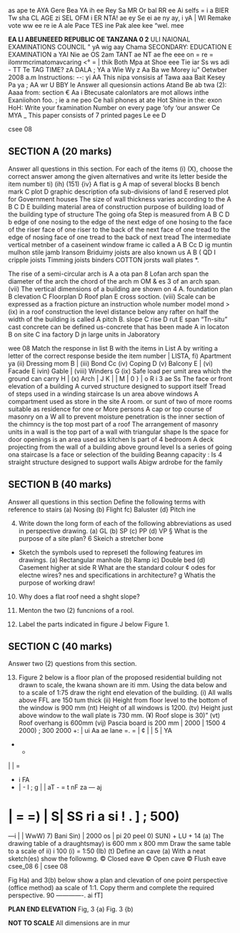 as ape te AYA Gere Bea YA ih ee Rey Sa MR Or bal RR ee Ai selfs
= i a BIER Tw sha CL AGE zi SEL OFM i ER NTA! ae ey Se ei ae ny ay, i yA
| WI Remake vote ww ee re ie A ale Pace TES ine Pak alee kee “wel. mee

**EA LI ABEUNEEED REPUBLIC OE TANZANA 0 2**
ULI NAIONAL EXAMINATIONS COUNCIL " yA
wig aay Chama SECONDARY: EDUCATION E EXAMINATION a
YAI Nie ae OS 2am TANT
ae NT ae fhe eee on = re = ilomrmcrimatomavcaring <° =
| thik Both Mpa at Shoe eee Tie iar Ss ws adi - TT Te
TAG
TIME? zA DALA ; YA a Wie Wy z Aa Ba we Morey iu" Oetwber 2008 a.m
Instructions: --: yi
AA This nipa vonsisis af Tawa aaa Bait Kesey Pa ya ; AA wr U
BBY le Answer all quesionsin actions Atand Be ab twa (2): Aaaa from: section €
Aa i Btecusate calonlators are mot allows inthe Exaniiohon foo. ; ie a ne peo Ce hali phones at ate Hot Shine in the: exon HoH:
Write your fxamination Number on every page ‘ofy ‘our answer Ce MYA _
This paper consists of 7 printed pages
Le ee D

csee 08

## SECTION A (20 marks)
Answer all questions in this section.
For each of the items (i) (X), choose the correct answer among the given alternatives and write its letter beside the item number ti)
(ih)
(151)
{iv}
   A flat is g
   A map of several blocks
   B bench mark
   C plot
   D graphic description ofa sub-divisions of land
   E reserved plot for Government houses
The size of wall thickness varies according to the
A
B
C
D
E
building material area of construction purpose of building load of the building type of structure
The going ofa Step is measured from
A
B
C
D
b edge of one nosing to the edge of the next edge of one hosing to the face of the riser face of one riser to the back of the next face of one tread to the edge of nosing face of one tread to the back of next tread
The intermediate vertical metnber of a caseinent window frame ic called a
A
B
Cc
D
ig muntin mulhon stile jamb lransom
Briduimy joists are also known us
A
B
(
QD
I
cripple joists
Timming joists binders
COTTON jorsts wall plates
*.

The rise of a semi-circular arch is
   A a ota pan
8
Lofan arch span the diameter of the arch the chord of the arch m OM &
es
3 of an arch span.
(vii) The vertical dimensions of a building are shown on 4
A. foundation plan
   B clevation
   C Floorplan
   D Roof plan
   E cross soction.
(viii) Scale can be expressed as a fraction picture an instruction whole number model mond >
(ix) in a roof construction the level distance below any rafter on half the width of the building is called
   A pitch
B. slope
   C rise
   D rut
   E span
“Tn-situ” cast concrete can be defined us-concrete that has been made
   A in locaton
   B on site
   C ina factory
   D jn large units in Jaboratory

wee 08
Match the response in list B with the items in List A by writing a letter of the correct response beside the item number
| LISTA,
fi) Apartment ya
(ii) Dressing mom B
| (iii) Bond Cc
(iv) Coping D
(v) Balcony E
| (vi) Facade E
ivin) Gable
| (viii) Winders G
(ix) Safe load per umit area which the ground can carry H
| (x) Arch |
J
K
| |
M
|
0
}
| o
R
i 3
ae Ss
The face or front elevation of a building
   A curved structure designed to support itself
Tread of steps used in a winding staircase
Is un area above windows
   A compartment used as store in the site
   A room. or sunt of two of more rooms suitable as residence for one or More persons
   A cap or top course of masonry on a W all to prevent moisture penetration is the inner section of the chimncy is the top most part of a roof
The arrangement of masonry units in a wall is the top part of a wall with triangular shape
Is the space for door openings is an area used as kitchen ls part of 4 bedroom
   A deck projecting from the wall of a building above ground level
Is a series of going ona staircase ls a face or selection of the building
Beanng capacity :
Is 4 straight structure designed to support walls
Abigw ardrobe for the family

## SECTION B (40 marks)
Answer all questions in this section
Define the following terms with reference to stairs
(a) Nosing
(b) Flight fc) Baluster
(d} Pitch ine

4. Write down the long form of each of the following abbreviations as used in perspective drawing.
(a) GL
(b) SP
(c) PP
(d) VP
§ What is the purpose of a site plan?
6 Skeich a stretcher bone
+ Sketch the symbols used to represetl the following features im drawings.
(a) Rectangular manhole
(b) Ramp ic) Double bed
(d) Casement higher at side
R What are the standard colour ¢ odes for electne wires?
nes and specifications in architecture?
g Whatis the purpose of working draw!

10. Why does a flat roof need a shght slope?

11. Menton the two (2) funcnions of a rool.

12. Label the parts indicated in figure J below
Figure 1.

## SECTION C (40 marks)
Answer two (2) questions from this section.

13. Figure 2 below is a floor plan of the proposed residential building not drawn to scale, the kwana shown are iti mm.
Using the data below and to a scale of 1:75 draw the right end elevation of the building.
(i) All walls above FFL are 150 tum thick
(ii) Height from floor level to the bottom of the window is 900 mm
(nt) Height of all windows is 1200. 
(tv) Height just above window to the wall plate is 730 mm.
(¥) Roof slope is 30)”
(vt) Roof overhang is 600mm
(vij) Pascia board is 200 mm
| 2000 | 1500 4 2000) ; 300 2000 +:
| ui Aa ae lane
=. = | ¢
| | 5
| YA
+ +
| | =
+ i FA
+ | -
I ; g
| | aT - =
t nF za — aj

**| = =) | S|**
SS ri a si
! .
] ; 500)
=
—i |
| WwW) 7) Bani Sin) | 2000 os |
pi 20 peel 0) SUN) + LU +
14 (a) The drawing table of a draughtsmay) is 600 mm x 800 mm
Draw the same table to a scale of ii) i 100
(i) = 1:50
(Ib) (t) Define an cave
(a) With a neat sketch(es) show the followmg.
© Closed eave
© Open cave
© Flush eave csee_08 6 | csee 08

Fig Ha) and 3(b) below show a plan and clevation of one point perspective (office method) aa scale of 1:1. Copy therm and complete the required perspective.
90
————-.
ai fT]

**PLAN END ELEVATION**
Fig, 3 {a) Fig. 3 {b)

**NOT TO SCALE**
All dimensions are in mur